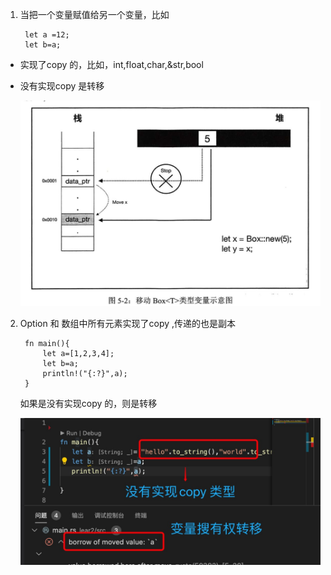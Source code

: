 1. 当把一个变量赋值给另一个变量，比如

        let a =12;
        let b=a;

+ 实现了copy 的，比如，int,float,char,&str,bool 

+ 没有实现copy 是转移

   ![avatar](../../assets/move.jpg)

2. Option 和 数组中所有元素实现了copy ,传递的也是副本

        fn main(){
            let a=[1,2,3,4];
            let b=a;
            println!("{:?}",a);  
        }
    如果是没有实现copy 的，则是转移

    ![avatar](../../assets/move1.jpg)